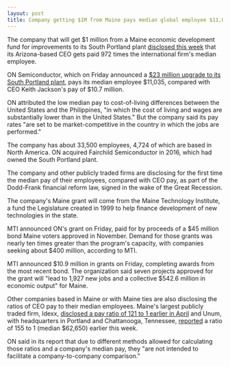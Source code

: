 ```yaml
---
layout: post
title: Company getting $1M from Maine pays median global employee $11,035
---
```


The company that will get $1 million from a Maine economic development fund for improvements to its South Portland plant [disclosed this week](https://www.sec.gov/Archives/edgar/data/1097864/000119312518114330/d516899ddef14a.htm#toc516899_41) that its Arizona-based CEO gets paid 972 times the international firm's median employee. 

ON Semiconductor, which on Friday announced a [$23 million upgrade to its South Portland plant](https://www.pressherald.com/2018/04/13/on-semiconductor-planning-23-million-upgrade/), pays its median employee $11,035, compared with CEO Keith Jackson's pay of $10.7 million. 

ON attributed the low median pay to cost-of-living differences between the United States and the Philippines, "in which the cost of living and wages are substantially lower than in the United States." But the company said its pay rates "are set to be market-competitive in the country in which the jobs are performed."

The company has about 33,500 employees, 4,724 of which are based in North America. ON acquired Fairchild Semiconductor in 2016, which had owned the South Portland plant. 

The company and other publicly traded firms are disclosing for the first time the median pay of their employees, compared with CEO pay, as part of the Dodd-Frank financial reform law, signed in the wake of the Great Recession. 

The company's Maine grant will come from the Maine Technology Institute, a fund the Legislature created in 1999 to help finance development of new technologies in the state. 

MTI announced ON's grant on Friday, paid for by proceeds of a $45 million bond Maine voters approved in November. Demand for those grants was nearly ten times greater than the program's capacity, with companies seeking about $400 million, according to MTI.

MTI announced $10.9 million in grants on Friday, completing awards from the most recent bond. The organization said seven projects approved for the grant will "lead to 1,927 new jobs and a collective $542.6 million in economic output" for Maine. 

Other companies based in Maine or with Maine ties are also disclosing the ratios of CEO pay to their median employees. Maine's largest publicly traded firm, Idexx, [disclosed a pay ratio of 121 to 1 earlier in April](http://darrenfishell.website/maine-companies-start-to-disclose-how-much-more-ceos-get-paid/) and Unum, with headquarters in Portland and Chattanooga, Tennessee, [reported](https://www.sec.gov/Archives/edgar/data/5513/000000551318000042/def14a2018proxy.htm#s33CF27A4F1295B50BC0E67B69F12D0B2) a ratio of 155 to 1 (median $62,650) earlier this week.

ON said in its report that due to different methods allowed for calculating those ratios and a company's median pay, they "are not intended to facilitate a company-to-company comparison."